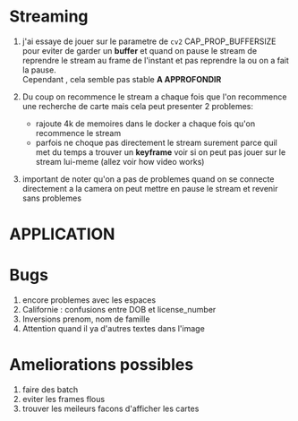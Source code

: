 # Streaming

1. j'ai essaye de jouer sur le parametre de `cv2`  CAP_PROP_BUFFERSIZE pour eviter de garder un **buffer** et quand on pause le stream de reprendre le stream au frame de l'instant et pas reprendre la ou on a fait la pause. \
Cependant , cela semble pas stable **A APPROFONDIR**

2. Du coup on recommence le stream a chaque fois que l'on recommence une recherche de carte mais cela peut presenter 2 problemes:
    * rajoute 4k de memoires dans le docker a chaque fois qu'on recommence le stream
    * parfois ne choque pas directement le stream surement parce quil met du temps a trouver un **keyframe** voir si on peut pas jouer sur le stream lui-meme (allez voir how video works)

3. important de noter qu'on a pas de problemes quand on se connecte directement a la camera on peut mettre en pause le stream et revenir sans problemes

# APPLICATION

# Bugs

1. encore problemes avec les espaces
2. Californie : confusions entre DOB et license_number
3. Inversions prenom, nom de famille
4. Attention  quand il ya d'autres textes dans l'image

# Ameliorations possibles

1. faire des batch
2. eviter les frames flous
3. trouver les meileurs facons d'afficher les cartes 
